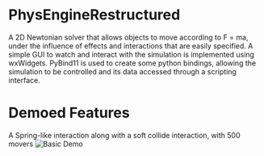 # PhysEngineRestructured
 
A 2D Newtonian solver that allows objects to move according to F = ma, under the influence of effects and interactions that are easily specified.
A simple GUI to watch and interact with the simulation is implemented using wxWidgets.
PyBind11 is used to create some python bindings, allowing the simulation to be controlled and its data accessed through a scripting interface.

# Demoed Features

A Spring-like interaction along with a soft collide interaction, with 500 movers
![Basic Demo](showcase/500_movers_and_spring.gif)

